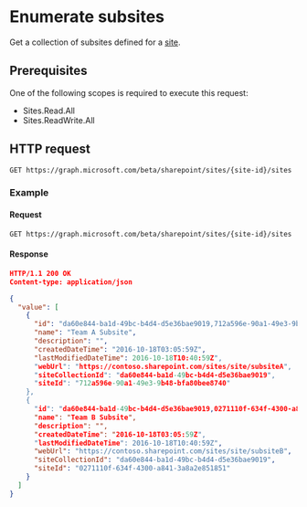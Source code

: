 # Enumerate subsites

Get a collection of subsites defined for a [site][].

[site]: ../resources/site.md

## Prerequisites

One of the following scopes is required to execute this request:

* Sites.Read.All
* Sites.ReadWrite.All

## HTTP request

<!-- { "blockType": "ignored" } -->

```http
GET https://graph.microsoft.com/beta/sharepoint/sites/{site-id}/sites
```

### Example

#### Request

<!-- { "blockType": "request", "name": "list-subsites" } -->

```http
GET https://graph.microsoft.com/beta/sharepoint/sites/{site-id}/sites
```

#### Response

<!-- { "blockType": "response", "@type": "microsoft.graph.site", "isCollection": true, "truncated": true } -->

```json
HTTP/1.1 200 OK
Content-type: application/json

{
  "value": [
    {
      "id": "da60e844-ba1d-49bc-b4d4-d5e36bae9019,712a596e-90a1-49e3-9b48-bfa80bee8740",
      "name": "Team A Subsite",
      "description": "",
      "createdDateTime": "2016-10-18T03:05:59Z",
      "lastModifiedDateTime": 2016-10-18T10:40:59Z",
      "webUrl": "https://contoso.sharepoint.com/sites/site/subsiteA",
      "siteCollectionId": "da60e844-ba1d-49bc-b4d4-d5e36bae9019",
      "siteId": "712a596e-90a1-49e3-9b48-bfa80bee8740"
    },
    {
      "id": "da60e844-ba1d-49bc-b4d4-d5e36bae9019,0271110f-634f-4300-a841-3a8a2e851851",
      "name": "Team B Subsite",
      "description": "",
      "createdDateTime": "2016-10-18T03:05:59Z",
      "lastModifiedDateTime": 2016-10-18T10:40:59Z",
      "webUrl": "https://contoso.sharepoint.com/sites/site/subsiteB",
      "siteCollectionId": "da60e844-ba1d-49bc-b4d4-d5e36bae9019",
      "siteId": "0271110f-634f-4300-a841-3a8a2e851851"
    }
  ]
}
```

<!-- {
  "type": "#page.annotation",
  "description": "",
  "keywords": "",
  "section": "documentation",
  "tocPath": "Site/Enumerate subsites"
} -->
